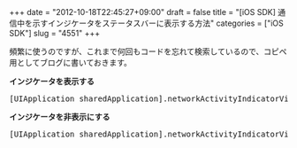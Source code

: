 +++
date = "2012-10-18T22:45:27+09:00"
draft = false
title = "[iOS SDK] 通信中を示すインジケータをステータスバーに表示する方法"
categories = ["iOS SDK"]
slug = "4551"
+++

頻繁に使うのですが、これまで何回もコードを忘れて検索しているので、コピペ用としてブログに書いておきます。

<strong>インジケータを表示する</strong>
<pre class="prettyprint">[UIApplication sharedApplication].networkActivityIndicatorVisible = YES;</pre>

<strong>インジケータを非表示にする</strong>
<pre class="prettyprint">[UIApplication sharedApplication].networkActivityIndicatorVisible = NO;</pre>
